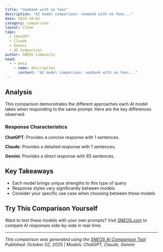 ```yaml
---
title: "neobank with no fees"
description: "AI model comparison: neobank with no fees..."
date: 2025-10-02
category: comparison
layout: Clean
tags:
  - ChatGPT
  - Claude
  - Gemini
  - AI Comparison
author: SNEOS Community
head:
  - - meta
    - name: description
      content: "AI model comparison: neobank with no fees..."
---
```


<ChatComparison
  title="neobank with no fees"
  prompt="neobank with no fees"
  :responses='{"ChatGPT": "Several neobanks offer no monthly fees or additional hidden fees. Here are a few popular options that you might consider:\n\n1. **Chime**: Chime is a well-known neobank that offers no monthly maintenance fees, no overdraft fees, and no foreign transaction fees. It provides a checking account and a savings account with automatic savings features.\n\n2. **Ally Bank**: Ally is primarily known as an online bank but offers a user-friendly app similar to neobanks. They have no monthly maintenance fees and offer competitive interest rates on savings.\n\n3. **Current**: Current is a mobile banking app that has no monthly fees and provides features such as instant notifications and fee-free overdrafts. It operates with a checking account and a savings account.\n\n4. **Variance**: Some neobanks may change their fee structures, so it’s important to review the terms and conditions before opening an account.\n\n5. **Bread**: Bread is a neobank that offers no monthly fees and allows users to earn interest on their savings as well.\n\n6. **Cash App**: While primarily a peer-to-peer payment service, it also provides banking features without fees, such as a Cash Card for transactions.\n\n7. **Aspiration**: Aspiration offers \"pay what you want\" pricing, which means you can choose to pay no fees or offer a tip for their service. They also emphasize socially responsible banking.\n\n8. **GoBank**: GoBank is another option that allows users to open an account with no monthly fees or minimum balance requirements.\n\n9. **Moven**: Moven offers no fees for basic banking and focuses on helping users track their spending and savings.\n\nWhen considering a neobank, it’s also a good idea to check for any potential withdrawal fees, ATM fees, or other charges associated with specific transactions. As always, it&#x27;s essential to read the fine print and understand all terms associated with the banking service.", "Claude": "Here are some popular neobanks known for having no or very low fees:\n\n## **Top No-Fee Neobanks:**\n\n### **Chime**\n- No monthly maintenance fees\n- No minimum balance requirements\n- No overdraft fees (SpotMe feature)\n- Large ATM network with no fees\n\n### **Ally Bank**\n- No monthly maintenance fees\n- No minimum balance for checking\n- Reimburses ATM fees nationwide\n- No overdraft fees on checking accounts\n\n### **Capital One 360**\n- No fees for checking and savings accounts\n- No minimum balance requirements\n- Large ATM network\n- No foreign transaction fees on some accounts\n\n### **SoFi Money**\n- No account fees\n- No ATM fees worldwide\n- No minimum balance\n- High-yield earning potential\n\n### **Varo**\n- No monthly fees\n- No minimum balance\n- No overdraft fees\n- Early direct deposit\n\n## **Things to Consider:**\n- **ATM access** and fee reimbursement policies\n- **Customer service** availability\n- **Mobile app** functionality\n- **FDIC insurance** coverage\n- **Additional services** (loans, investment options)\n\nWould you like more details about any specific neobank or particular features that are important to you?", "Gemini": "Okay, let\u0027s break down the world of neobanks (also known as challenger banks or digital banks) that focus on offering accounts with minimal or no fees. It\u0027s important to remember that \u0022no fees\u0022 is rarely *completely* true, and the devil is often in the details. Also, offerings change frequently. Therefore, always double-check the current fee schedule on the bank\u0027s website before opening an account.\n\n**Here\u0027s a breakdown of some popular neobanks known for low or no fees, along with their key features and potential fees to watch out for:**\n\n**U.S. Focused:**\n\n* **Chime:**\n * **Key Features:** FDIC-insured, no monthly fees, no overdraft fees (with SpotMe eligibility), early direct deposit, savings account options, access to a large ATM network (MoneyPass and Visa Plus Alliance).\n * **Potential Fees:** Out-of-network ATM fees, potential fees for cash deposits (depending on the retailer). Chime is a financial technology company, not a bank. Banking services provided by The Bancorp Bank, N.A. or Stride Bank, N.A., Members FDIC.\n* **Varo:**\n * **Key Features:** FDIC-insured, no monthly fees, no minimum balance requirements, high-yield savings account options, Varo Advance (small-dollar advance service).\n * **Potential Fees:** Fees associated with Varo Advance if not repaid promptly. Out-of-network ATM fees.\n* **SoFi:**\n * **Key Features:** FDIC-insured SoFi Checking and Savings accounts. No monthly fees, earn interest, access to a large ATM network, round-up savings feature. SoFi also offers investing and lending products (student loans, personal loans, mortgages).\n * **Potential Fees:** Out-of-network ATM fees, potential fees for certain wire transfers (check their fee schedule).\n* **Discover Bank:**\n * **Key Features:** FDIC-insured, no monthly fees, no overdraft fees, no minimum balance requirements, cash back rewards on debit card purchases. A traditional bank with a strong online presence.\n * **Potential Fees:** While Discover is generally fee-free, double-check for fees related to specific services like wire transfers or stop payment orders.\n* **Ally Bank:**\n * **Key Features:** FDIC-insured, no monthly fees, no minimum balance requirements, interest-bearing checking and savings accounts, access to a large ATM network (Allpoint).\n * **Potential Fees:** Outgoing wire transfers have a fee. Excessive transaction fees on savings accounts are possible (but unlikely for most users).\n* **Capital One 360:**\n * **Key Features:** FDIC-insured, no monthly fees, no minimum balance requirements for most accounts, interest-bearing checking and savings accounts, access to Capital One ATMs and partner ATMs.\n * **Potential Fees:** Some rare fees may apply to specific services like outgoing wire transfers.\n\n**Things to consider when choosing a Neobank**\n\n* **Features**\n * How important are physical branches or ATM access to you?\n * Does the neobank offer a savings account or other financial products like loans?\n * What budgeting or money management tools does the bank offer?\n* **FDIC Insurance:** Make sure your deposits are FDIC insured. This protects your money up to $250,000 per depositor, per insured bank.\n* **Customer Service:** Research the quality of customer service. Read reviews to see what other customers have experienced.\n\n**General Considerations and Potential Fees to Watch For:**\n\n* **Out-of-Network ATM Fees:** Almost all neobanks charge fees for using ATMs outside of their network (or networks they partner with). Check the ATM network size and locations carefully.\n* **Overdraft Fees:** Many neobanks are eliminating or reducing overdraft fees. However, some may still charge them or offer overdraft protection services with associated costs. Understand the policy.\n* **Wire Transfer Fees:** Outgoing wire transfers, especially international ones, often have fees.\n* **Stop Payment Fees:** Fees for stopping payment on a check or electronic transaction.\n* **Account Closure Fees:** Some banks might charge a fee to close your account, although this is becoming less common.\n* **Inactivity Fees:** Some banks charge fees if your account is inactive for a certain period.\n* **Cash Deposit Limitations/Fees:** Depositing cash can sometimes be tricky with neobanks. Some may offer partnerships with retailers (like Green Dot) where you can deposit cash for a fee. Check the deposit options and associated costs.\n* **International Transaction Fees:** Fees for using your debit card internationally. Some banks have eliminated these.\n\n**How to Find the Right Neobank for You:**\n\n1. **Assess Your Needs:** What are your banking priorities? No fees, high interest rates, specific features (like budgeting tools), ATM access, etc.?\n2. **Research:** Compare several neobanks. Read reviews, check their websites, and compare their fee schedules.\n3. **Check FDIC Insurance:** Verify that the neobank is FDIC-insured (or that the *partner bank* they use is).\n4. **Read the Fine Print:** Pay close attention to the terms and conditions, especially the fee schedule and any limitations.\n5. **Consider Customer Service:** Read reviews about customer service experiences.\n\nBy doing your research and carefully considering your needs, you can find a neobank that offers the low- or no-fee banking experience you\u0027re looking for. Good luck!\n"}' 
  published-date="08:14"
/>

## Analysis

This comparison demonstrates the different approaches each AI model takes when responding to the same prompt. Here are the key differences observed:

### Response Characteristics

**ChatGPT**: Provides a concise response with 1 sentences. 

**Claude**: Provides a detailed response with 1 sentences. 

**Gemini**: Provides a direct response with 65 sentences. 

## Key Takeaways

- Each model brings unique strengths to this type of query
- Response styles vary significantly between models
- Consider your specific use case when choosing between these models

## Try This Comparison Yourself

Want to test these models with your own prompts? Visit [SNEOS.com](https://sneos.com) to compare AI responses side-by-side in real-time.

---

*This comparison was generated using the [SNEOS AI Comparison Tool](https://sneos.com)*
*Published: October 02, 2025 | Models: ChatGPT, Claude, Gemini*
